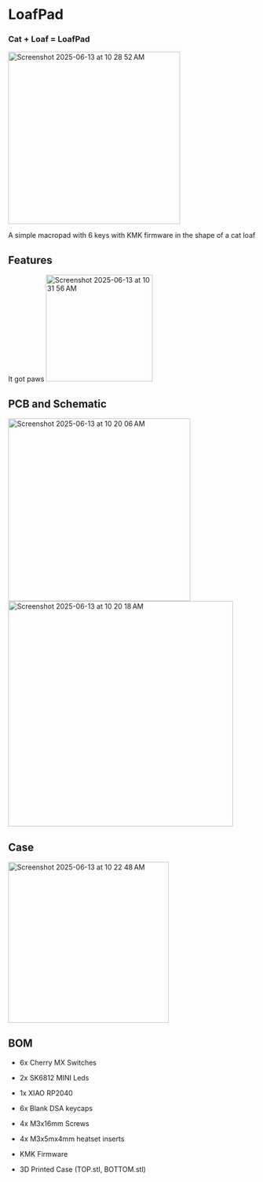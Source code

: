 # LoafPad

### Cat + Loaf = LoafPad

<img width="350" alt="Screenshot 2025-06-13 at 10 28 52 AM" src="https://github.com/user-attachments/assets/5aef8e71-93d8-419d-a58b-201408d25139" />

A simple macropad with 6 keys with KMK firmware in the shape of a cat loaf

## Features

It got paws
<img width="217" alt="Screenshot 2025-06-13 at 10 31 56 AM" src="https://github.com/user-attachments/assets/bd9ab718-6ec1-47a3-a53a-9099d889d10e" />


## PCB and Schematic

<img width="371" alt="Screenshot 2025-06-13 at 10 20 06 AM" src="https://github.com/user-attachments/assets/84bafbae-9f63-4f3d-83e8-dca5f2ed2d0e" />
<img width="458" alt="Screenshot 2025-06-13 at 10 20 18 AM" src="https://github.com/user-attachments/assets/ba6100ed-6d5d-4dfe-a7e0-ed3e874c77eb" />

## Case

<img width="327" alt="Screenshot 2025-06-13 at 10 22 48 AM" src="https://github.com/user-attachments/assets/4969d306-d28b-4d0b-b3ff-e70d3a818e7e" />

## BOM
- 6x Cherry MX Switches
- 2x SK6812 MINI Leds
- 1x XIAO RP2040
- 6x Blank DSA keycaps
- 4x M3x16mm Screws
- 4x M3x5mx4mm heatset inserts

- KMK Firmware
- 3D Printed Case (TOP.stl, BOTTOM.stl)

